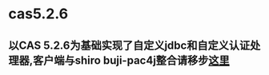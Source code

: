 # cas5.2.6
## 以CAS 5.2.6为基础实现了自定义jdbc和自定义认证处理器,客户端与shiro buji-pac4j整合请移步[这里](https://github.com/youngLake/clientone)

